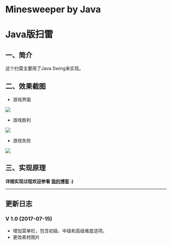 # Minesweeper by Java
# Java版扫雷

## 一、简介

这个扫雷主要用了Java Swing来实现。

## 二、效果截图
+ 游戏界面

![](http://i2.bvimg.com/603298/c2aa54d12b03d884.png)

+ 游戏胜利

![](http://i2.bvimg.com/603298/94b46593239ac385.png)

+ 游戏失败

![](http://i2.bvimg.com/603298/635ecf13262e8d12.png)

## 三、实现原理
**详细实现过程欢迎参看 [我的博客](http://fgksgf.me/) :)**

---
## 更新日志

### V 1.0 (2017-07-15)
+ 增加菜单栏，包含初级、中级和高级难度选项。
+ 更改素材图片